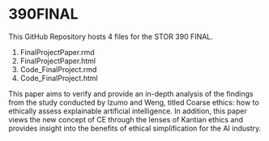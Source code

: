 # 390FINAL
This GitHub Repository hosts 4 files for the STOR 390 FINAL.
1. FinalProjectPaper.rmd
2. FinalProjectPaper.html
3. Code_FinalProject.rmd
4. Code_FinalProject.html

This paper aims to verify and provide an in-depth analysis of the findings from the study conducted by Izumo and Weng, titled Coarse ethics: how to ethically assess explainable artificial intelligence. In addition, this paper views the new concept of CE through the lenses of Kantian ethics and provides insight into the benefits of ethical simplification for the AI industry.
